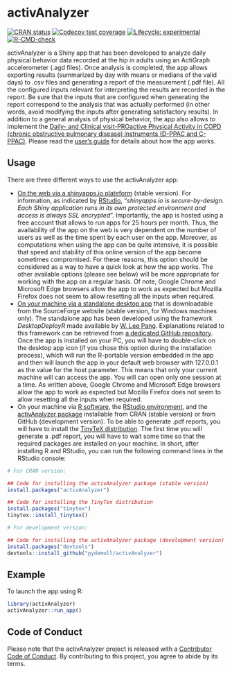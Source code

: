 
# activAnalyzer

<!-- badges: start -->

[![CRAN
status](https://www.r-pkg.org/badges/version/activAnalyzer)](https://CRAN.R-project.org/package=activAnalyzer)
[![Codecov test
coverage](https://codecov.io/gh/pydemull/activAnalyzer/branch/master/graph/badge.svg)](https://app.codecov.io/gh/pydemull/activAnalyzer?branch=master)
[![Lifecycle:
experimental](https://img.shields.io/badge/lifecycle-experimental-orange.svg)](https://lifecycle.r-lib.org/articles/stages.html#experimental)
[![R-CMD-check](https://github.com/pydemull/activAnalyzer/workflows/R-CMD-check/badge.svg)](https://github.com/pydemull/activAnalyzer/actions)
<!-- badges: end -->

activAnalyzer is a Shiny app that has been developed to analyze daily
physical behavior data recorded at the hip in adults using an ActiGraph
accelerometer (.agd files). Once analysis is completed, the app allows
exporting results (summarized by day with means or medians of the valid
days) to .csv files and generating a report of the measurement (.pdf
file). All the configured inputs relevant for interpreting the results
are recorded in the report. Be sure that the inputs that are configured
when generating the report correspond to the analysis that was actually
performed (in other words, avoid modifying the inputs after generating
satisfactory results). In addition to a general analysis of physical
behavior, the app also allows to implement the [Daily- and Clinical
visit-PROactive Physical Activity in COPD (chronic obstructive pulmonary
disease) instruments (D-PPAC and
C-PPAC)](https://erj.ersjournals.com/content/early/2015/05/28/09031936.00183014).
Please read the [user’s
guide](https://github.com/pydemull/activAnalyzer/blob/master/inst/guide/user_guide_en.pdf)
for details about how the app works.

## Usage

There are three different ways to use the activAnalyzer app:

-   [On the web via a shinyapps.io
    plateform](https://pydemull.shinyapps.io/activAnalyzer/) (stable
    version). For information, as indicated by
    [RStudio](https://www.shinyapps.io/), “*shinyapps.io is
    secure-by-design. Each Shiny application runs in its own protected
    environment and access is always SSL encrypted*”. Importantly, the
    app is hosted using a free account that allows to run apps for 25
    hours per month. Thus, the availability of the app on the web is
    very dependent on the number of users as well as the time spent by
    each user on the app. Moreover, as computations when using the app
    can be quite intensive, it is possible that speed and stability of
    this online version of the app become sometimes compromised. For
    these reasons, this option should be considered as a way to have a
    quick look at how the app works. The other available options (please
    see below) will be more appropriate for working with the app on a
    regular basis. Of note, Google Chrome and Microsoft Edge browsers
    allow the app to work as expected but Mozilla Firefox does not seem
    to allow resetting all the inputs when required.
-   [On your machine via a standalone desktop
    app](https://sourceforge.net/projects/activanalyzer) that is
    downloadable from the SourceForge website (stable version, for
    Windows machines only). The standalone app has been developed using
    the framework *DesktopDeployR* made available by [W. Lee
    Pang](https://github.com/wleepang). Explanations related to this
    framework can be retrieved from [a dedicated GitHub
    repository](https://github.com/wleepang/DesktopDeployR). Once the
    app is installed on your PC, you will have to double-click on the
    desktop app icon (if you chose this option during the installation
    process), which will run the R-portable version embedded in the app
    and then will launch the app in your default web browser with
    127.0.0.1 as the value for the host parameter. This means that only
    your current machine will can access the app. You will can open only
    one session at a time. As written above, Google Chrome and Microsoft
    Edge browsers allow the app to work as expected but Mozilla Firefox
    does not seem to allow resetting all the inputs when required.
-   On your machine via [R software](https://CRAN.R-project.org/), the
    [RStudio environment](https://www.rstudio.com/), and the
    [activAnalyzer package](https://github.com/pydemull/activAnalyzer)
    installable from CRAN (stable version) or from GitHub (development
    version). To be able to generate .pdf reports, you will have to
    install the [TinyTeX distribution](https://yihui.org/tinytex/). The
    first time you will generate a .pdf report, you will have to wait
    some time so that the required packages are installed on your
    machine. In short, after installing R and RStudio, you can run the
    following command lines in the RStudio console:

``` r
# For CRAN version:

## Code for installing the activAnalyzer package (stable version)
install.packages("activAnalyzer")

## Code for installing the TinyTex distribution
install.packages("tinytex")
tinytex::install_tinytex()
```

``` r
# For development version:

## Code for installing the activAnalyzer package (development version)
install.packages("devtools")
devtools::install_github("pydemull/activAnalyzer")
```

## Example

To launch the app using R:

``` r
library(activAnalyzer)
activAnalyzer::run_app()
```

## Code of Conduct

Please note that the activAnalyzer project is released with a
[Contributor Code of
Conduct](https://pydemull.github.io/activAnalyzer/CODE_OF_CONDUCT.html).
By contributing to this project, you agree to abide by its terms.

